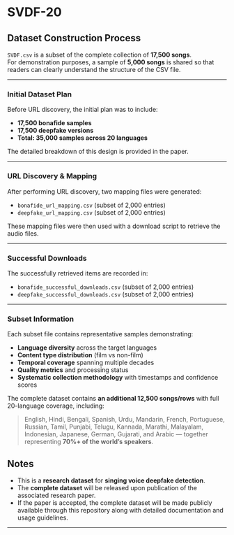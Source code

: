 # SVDF-20

## Dataset Construction Process

`SVDF.csv` is a subset of the complete collection of **17,500 songs**.  
For demonstration purposes, a sample of **5,000 songs** is shared so that readers can clearly understand the structure of the CSV file.

---

### Initial Dataset Plan
Before URL discovery, the initial plan was to include:
- **17,500 bonafide samples**  
- **17,500 deepfake versions**  
- **Total: 35,000 samples across 20 languages**  

The detailed breakdown of this design is provided in the paper.

---

### URL Discovery & Mapping
After performing URL discovery, two mapping files were generated:
- `bonafide_url_mapping.csv` (subset of 2,000 entries)  
- `deepfake_url_mapping.csv` (subset of 2,000 entries)  

These mapping files were then used with a download script to retrieve the audio files.

---

### Successful Downloads
The successfully retrieved items are recorded in:
- `bonafide_successful_downloads.csv` (subset of 2,000 entries)  
- `deepfake_successful_downloads.csv` (subset of 2,000 entries)  

---

### Subset Information
Each subset file contains representative samples demonstrating:
- **Language diversity** across the target languages  
- **Content type distribution** (film vs non-film)  
- **Temporal coverage** spanning multiple decades  
- **Quality metrics** and processing status  
- **Systematic collection methodology** with timestamps and confidence scores  

The complete dataset contains **an additional 12,500 songs/rows** with full 20-language coverage, including:  

> English, Hindi, Bengali, Spanish, Urdu, Mandarin, French, Portuguese, Russian, Tamil, Punjabi, Telugu, Kannada, Marathi, Malayalam, Indonesian, Japanese, German, Gujarati, and Arabic — together representing **70%+ of the world’s speakers**.  


## Notes
- This is a **research dataset** for **singing voice deepfake detection**.  
- The **complete dataset** will be released upon publication of the associated research paper.  
- If the paper is accepted, the complete dataset will be made publicly available through this repository along with detailed documentation and usage guidelines.  

---
